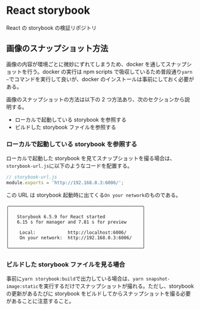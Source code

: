 # React storybook

React の storybook の検証リポジトリ

## 画像のスナップショット方法

画像の内容が環境ごとに微妙にずれてしまうため、docker を通してスナップショットを行う。docker の実行は npm scripts で吸収しているため普段通り`yarn ~`でコマンドを実行して良いが、docker のインストールは事前にしておく必要がある。

画像のスナップショットの方法は以下の 2 つ方法あり、次のセクションから説明する。

- ローカルで起動している storybook を参照する
- ビルドした storybook ファイルを参照する

### ローカルで起動している storybook を参照する

ローカルで起動した storybook を見てスナップショットを撮る場合は、`storybook-url.js`に以下のようなコードを配置する。

```javascript
// storybook-url.js
module.exports = 'http://192.168.0.3:6006/';
```

この URL は storybook 起動時に出てくる`On your network`のものである。

```
╭──────────────────────────────────────────────────╮
│                                                  │
│   Storybook 6.5.9 for React started              │
│   6.15 s for manager and 7.81 s for preview      │
│                                                  │
│    Local:            http://localhost:6006/      │
│    On your network:  http://192.168.0.3:6006/    │
│                                                  │
╰──────────────────────────────────────────────────╯
```

### ビルドした storybook ファイルを見る場合

事前に`yarn storybook:build`で出力している場合は、`yarn snapshot-image:static`を実行するだけでスナップショットが撮れる。ただし、storybook の更新があるたびに storybook をビルドしてからスナップショットを撮る必要があることに注意すること。
